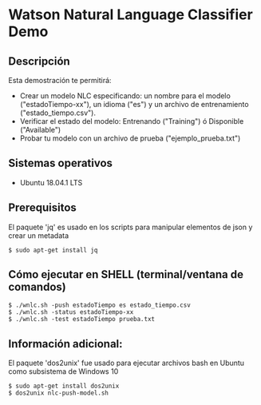 # Watson Natural Language Classifier Demo

## Descripción
Esta demostración te permitirá:
- Crear un modelo NLC especificando: un nombre para el modelo ("estadoTiempo-xx"), un idioma ("es") y un archivo de entrenamiento ("estado_tiempo.csv").
- Verificar el estado del modelo: Entrenando ("Training") ó Disponible ("Available")
- Probar tu modelo con un archivo de prueba ("ejemplo_prueba.txt")

## Sistemas operativos
- Ubuntu 18.04.1 LTS

## Prerequisitos
El paquete 'jq' es usado en los scripts para manipular elementos de json y crear un metadata
```
$ sudo apt-get install jq
```

## Cómo ejecutar en SHELL (terminal/ventana de comandos)
```
$ ./wnlc.sh -push estadoTiempo es estado_tiempo.csv 
$ ./wnlc.sh -status estadoTiempo-xx
$ ./wnlc.sh -test estadoTiempo prueba.txt
```

## Información adicional:
El paquete 'dos2unix' fue usado para ejecutar archivos bash en Ubuntu como subsistema de Windows 10
```
$ sudo apt-get install dos2unix
$ dos2unix nlc-push-model.sh
```

